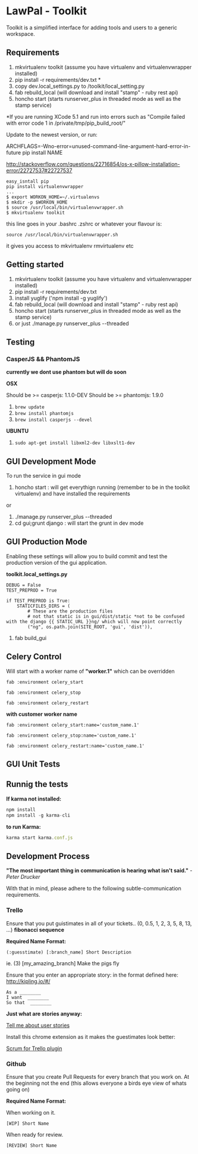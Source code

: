 LawPal - Toolkit
================

Toolkit is a simplified interface for adding tools and users to a generic
workspace.


Requirements
------------

1. mkvirtualenv toolkit (assume you have virtualenv and virtualenvwrapper installed)
2. pip install -r requirements/dev.txt *
3. copy dev.local_settings.py to /toolkit/local_setting.py
4. fab rebuild_local (will download and install "stamp" - ruby rest api)
5. honcho start (starts runserver_plus in threaded mode as well as the stamp service)

*If you are running XCode 5.1 and run into errors such as
  "Compile failed with error code 1 in /private/tmp/pip_build_root/"

Update to the newest version, or run:

ARCHFLAGS=-Wno-error=unused-command-line-argument-hard-error-in-future pip install NAME

http://stackoverflow.com/questions/22716854/os-x-pillow-installation-error/22727537#22727537


```
easy_isntall pip
pip install virtualenvwrapper
...
$ export WORKON_HOME=~/.virtualenvs
$ mkdir -p $WORKON_HOME
$ source /usr/local/bin/virtualenvwrapper.sh
$ mkvirtualenv toolkit
```

this line goes in your .bashrc .zshrc or whatever your flavour is:

```
source /usr/local/bin/virtualenvwrapper.sh
```

it gives you access to mkvirtualenv rmvirtualenv etc


Getting started
---------------

1. mkvirtualenv toolkit (assume you have virtualenv and virtualenvwrapper installed)
2. pip install -r requirements/dev.txt
3. install yuglify ('npm install -g yuglify')
4. fab rebuild_local (will download and install "stamp" - ruby rest api)
5. honcho start (starts runserver_plus in threaded mode as well as the stamp service)
6. or just ./manage.py runserver_plus --threaded


Testing
-------

### CasperJS && PhantomJS ###

__currently we dont use phantom but will do soon__

__OSX__

Should be >= casperjs: 1.1.0-DEV
Should be >= phantomjs: 1.9.0

1. ```brew update```
2. ```brew install phantomjs```
2. ```brew install casperjs --devel```


__UBUNTU__

1. ```sudo apt-get install libxml2-dev libxslt1-dev```


GUI Development Mode
--------------------

To run the service in gui mode

1. honcho start : will get everythign running (remember to be in the toolkit virtualenv) and have installed the requirements

or

1. ./manage.py runserver_plus --threaded
2. cd gui;grunt django : will start the grunt in dev mode


GUI Production Mode
-------------------

Enabling these settings will allow you to build commit and test the production
version of the gui application.


__toolkit.local_settings.py__

```
DEBUG = False
TEST_PREPROD = True

if TEST_PREPROD is True:
    STATICFILES_DIRS = (
        # These are the production files
        # not that static is in gui/dist/static *not to be confused with the django {{ STATIC_URL }}ng/ which will now point correctly
        ("ng", os.path.join(SITE_ROOT, 'gui', 'dist')),
```

1. fab build_gui



Celery Control
--------------

Will start with a worker name of __"worker.1"__ which can be overridden

```
fab :environment celery_start

fab :environment celery_stop

fab :environment celery_restart
```

__with customer worker name__

```
fab :environment celery_start:name='custom_name.1'

fab :environment celery_stop:name='custom_name.1'

fab :environment celery_restart:name='custom_name.1'
```


GUI Unit Tests
--------------

## Runnig the tests

__If karma not installed:__

```js
npm install
npm install -g karma-cli
```

__to run Karma:__

```js
karma start karma.conf.js
```


Development Process
-------------------

__"The most important thing in communication is hearing what isn't said."__ - *Peter Drucker*

With that in mind, please adhere to the following subtle-communication requirements.


### Trello ###

Ensure that you put guistimates in all of your tickets.. (0, 0.5, 1, 2, 3, 5, 8, 13, ...) __fibonacci sequence__

**Required Name Format:**

```
(:guesstimate) [:branch_name] Short Description
```

ie. (3) [my_amazing_branch] Make the pigs fly

Ensure that you enter an appropriate story: in the format defined here: http://kipling.io/#/

```
As a ________
I want  ________
So that  ________
```


**Just what are stories anyway:**

[Tell me about user stories](http://youtu.be/LGeDZmrWwsw)


Install this chrome extension as it makes the guestimates look better: 

[Scrum for Trello plugin](https://chrome.google.com/webstore/detail/scrum-for-trello/jdbcdblgjdpmfninkoogcfpnkjmndgje?hl=en)



### Github ###

Ensure that you create Pull Requests for every branch that you work on. At the beginning not the end (this allows everyone a birds eye view of whats going on)

**Required Name Format:**

When working on it.

```
[WIP] Short Name
```

When ready for review.

```
[REVIEW] Short Name
```
